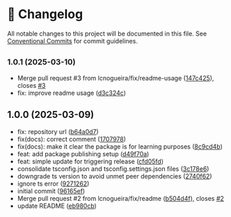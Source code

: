 <!-- markdownlint-disable --><!-- textlint-disable -->

# 📓 Changelog

All notable changes to this project will be documented in this file. See
[Conventional Commits](https://conventionalcommits.org) for commit guidelines.

## <small>1.0.1 (2025-03-10)</small>

- Merge pull request #3 from lcnogueira/fix/readme-usage ([147c425](https://github.com/lcnogueira/sanity-plugin-custom-seo/commit/147c425)), closes [#3](https://github.com/lcnogueira/sanity-plugin-custom-seo/issues/3)
- fix: improve readme usage ([d3c324c](https://github.com/lcnogueira/sanity-plugin-custom-seo/commit/d3c324c))

## 1.0.0 (2025-03-09)

- fix: repository url ([b64a0d7](https://github.com/lcnogueira/sanity-plugin-custom-seo/commit/b64a0d7))
- fix(docs): correct comment ([1707978](https://github.com/lcnogueira/sanity-plugin-custom-seo/commit/1707978))
- fix(docs): make it clear the package is for learning purposes ([8c9cd4b](https://github.com/lcnogueira/sanity-plugin-custom-seo/commit/8c9cd4b))
- feat: add package publishing setup ([d49f70a](https://github.com/lcnogueira/sanity-plugin-custom-seo/commit/d49f70a))
- feat: simple update for triggering release ([cfd05fd](https://github.com/lcnogueira/sanity-plugin-custom-seo/commit/cfd05fd))
- consolidate tsconfig.json and tsconfig.settings.json files ([3c178e6](https://github.com/lcnogueira/sanity-plugin-custom-seo/commit/3c178e6))
- downgrade ts version to avoid unmet peer dependencies ([2740f62](https://github.com/lcnogueira/sanity-plugin-custom-seo/commit/2740f62))
- ignore ts error ([9271262](https://github.com/lcnogueira/sanity-plugin-custom-seo/commit/9271262))
- initial commit ([96165ef](https://github.com/lcnogueira/sanity-plugin-custom-seo/commit/96165ef))
- Merge pull request #2 from lcnogueira/fix/readme ([b504d4f](https://github.com/lcnogueira/sanity-plugin-custom-seo/commit/b504d4f)), closes [#2](https://github.com/lcnogueira/sanity-plugin-custom-seo/issues/2)
- update README ([eb980cb](https://github.com/lcnogueira/sanity-plugin-custom-seo/commit/eb980cb))
